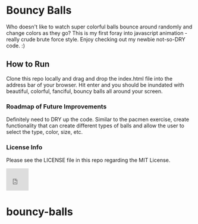# Bouncy Balls
Who doesn't like to watch super colorful balls bounce around randomly and change colors as they go?
This is my first foray into javascript animation - really crude brute force style.
Enjoy checking out my newbie not-so-DRY code. :)

## How to Run
Clone this repo locally and drag and drop the index.html file into the address bar of your browser. 
Hit enter and you should be inundated with beautiful, colorful, fanciful, bouncy balls all around your screen.

### Roadmap of Future Improvements
Definitely need to DRY up the code. Similar to the pacmen exercise, create functionality that can create 
different types of balls and allow the user to select the type, color, size, etc. 

### License Info
Please see the LICENSE file in this repo regarding the MIT License.

 <iframe src="https://giphy.com/embed/l3vRonw07hQfTefh6" 
                width="60" 
                height="60" 
                frameBorder="0" 
                class="giphy-embed" 
                alt="bouncing colorful 8-bit balls gif" 
                allowFullScreen>
 </iframe>

# bouncy-balls
